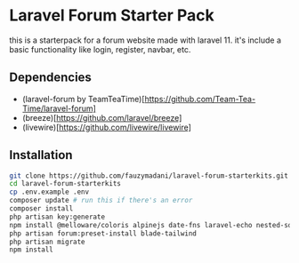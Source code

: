 # Laravel Forum Starter Pack
this is a starterpack for a forum website made with laravel 11. it's include a basic functionality like login, register, navbar, etc.

## Dependencies
- (laravel-forum by TeamTeaTime)[https://github.com/Team-Tea-Time/laravel-forum]
- (breeze)[https://github.com/laravel/breeze]
- (livewire)[https://github.com/livewire/livewire]

## Installation
```bash
git clone https://github.com/fauzymadani/laravel-forum-starterkits.git
cd laravel-forum-starterkits
cp .env.example .env
composer update # run this if there's an error
composer install
php artisan key:generate
npm install @melloware/coloris alpinejs date-fns laravel-echo nested-sort tailwindcss
php artisan forum:preset-install blade-tailwind
php artisan migrate
npm install
```
